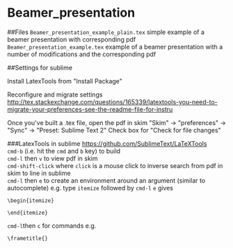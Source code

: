 # Beamer_presentation
##Files
`Beamer_presentation_example_plain.tex` simple example of a beamer presentation with corresponding pdf 
`Beamer_presentation_example.tex` example of a beamer presentation with a number of modifications and the corresponding pdf



##Settings for sublime

Install LatexTools from "Install Package"

Reconfigure and migrate settings
http://tex.stackexchange.com/questions/165339/latextools-you-need-to-migrate-your-preferences-see-the-readme-file-for-instru

Once you've built a .tex file, open the pdf in skim
"Skim" -> "preferences" -> "Sync" -> "Preset: Sublime Text 2"
Check box for "Check for file changes"

###LatexTools in sublime
https://github.com/SublimeText/LaTeXTools  
`cmd-b` (i.e. hit the `cmd` and `b` key) to build  
`cmd-l` then `v` to view pdf in skim  
`cmd-shift-click` where `click` is a mouse click to inverse search from pdf in skim to line in sublime  
`cmd-l` then `e` to create an environment around an argument (similar to autocomplete) e.g. type `itemize` followed by `cmd-l` `e` gives   
```
\begin{itemize}

\end{itemize}
```
`cmd-l`then `c` for commands e.g. 

`\frametitle{}`
